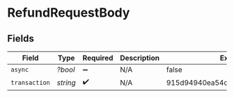 # RefundRequestBody


## Fields

| Field                            | Type                             | Required                         | Description                      | Example                          |
| -------------------------------- | -------------------------------- | -------------------------------- | -------------------------------- | -------------------------------- |
| `async`                          | *?bool*                          | :heavy_minus_sign:               | N/A                              | false                            |
| `transaction`                    | *string*                         | :heavy_check_mark:               | N/A                              | 915d94940ea54c3a80cbfa328722f5a1 |